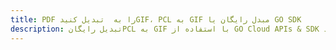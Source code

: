 ---title: PDF را به  تبدیل کنیدGIF، PCL به GIF مبدل رایگان یا GO SDKdescription: تبدیل رایگانPCL به GIF با استفاده از GO Cloud APIs & SDK همچنین اسناد PDF را در Cloud ایجاد، ویرایش و رندر کنید.---